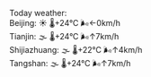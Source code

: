 Today weather:  
Beijing: ☀️ 🌡️+24°C 🌬️←0km/h  
Tianjin: 🌫  🌡️+24°C 🌬️↑7km/h  
Shijiazhuang: 🌫  🌡️+22°C 🌬️↑4km/h  
Tangshan: 🌫  🌡️+24°C 🌬️↑7km/h  

